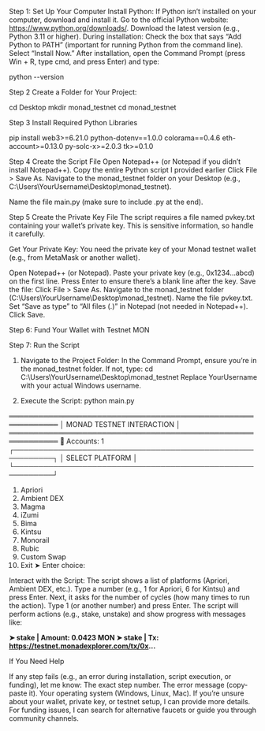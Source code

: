 Step 1: Set Up Your Computer
Install Python:
If Python isn’t installed on your computer, download and install it.
Go to the official Python website: https://www.python.org/downloads/.
Download the latest version (e.g., Python 3.11 or higher).
During installation:
Check the box that says “Add Python to PATH” (important for running Python from the command line).
Select “Install Now.”
After installation, open the Command Prompt (press Win + R, type cmd, and press Enter) and type:


python --version

Step 2 
Create a Folder for Your Project:

cd Desktop
mkdir monad_testnet
cd monad_testnet


Step 3
Install Required Python Libraries

pip install web3>=6.21.0 python-dotenv==1.0.0 colorama==0.4.6 eth-account>=0.13.0 py-solc-x>=2.0.3 tk>=0.1.0

Step 4
Create the Script File
Open Notepad++ (or Notepad if you didn’t install Notepad++).
Copy the entire Python script I provided earlier 
Click File > Save As.
Navigate to the monad_testnet folder on your Desktop (e.g., C:\Users\YourUsername\Desktop\monad_testnet).

Name the file main.py (make sure to include .py at the end).

Step 5
Create the Private Key File
The script requires a file named pvkey.txt containing your wallet’s private key. This is sensitive information, so handle it carefully.

Get Your Private Key:
You need the private key of your Monad testnet wallet (e.g., from MetaMask or another wallet).

Open Notepad++ (or Notepad).
Paste your private key (e.g., 0x1234...abcd) on the first line.
Press Enter to ensure there’s a blank line after the key.
Save the file:
Click File > Save As.
Navigate to the monad_testnet folder (C:\Users\YourUsername\Desktop\monad_testnet).
Name the file pvkey.txt.
Set “Save as type” to “All files (.)” in Notepad (not needed in Notepad++).
Click Save.


Step 6: Fund Your Wallet with Testnet MON

Step 7: Run the Script

1. Navigate to the Project Folder:
In the Command Prompt, ensure you’re in the monad_testnet folder. If not, type:
 cd C:\Users\YourUsername\Desktop\monad_testnet
Replace YourUsername with your actual Windows username.

2. Execute the Script: python main.py

════════════════════════════════════════════════════════════
│                MONAD TESTNET INTERACTION                 │
════════════════════════════════════════════════════════════
👥 Accounts: 1
┌──────────────────────────────────────────────────────────┐
│                    SELECT PLATFORM                       │
└──────────────────────────────────────────────────────────┘
1. Apriori
2. Ambient DEX
3. Magma
4. iZumi
5. Bima
6. Kintsu
7. Monorail
8. Rubic
9. Custom Swap
0. Exit
➤ Enter choice:


Interact with the Script:
The script shows a list of platforms (Apriori, Ambient DEX, etc.).
Type a number (e.g., 1 for Apriori, 6 for Kintsu) and press Enter.
Next, it asks for the number of cycles (how many times to run the action). Type 1 (or another number) and press Enter.
The script will perform actions (e.g., stake, unstake) and show progress with messages like:


**➤ stake          | Amount: 0.0423 MON
➤ stake          | Tx: https://testnet.monadexplorer.com/tx/0x...**



If You Need Help

If any step fails (e.g., an error during installation, script execution, or funding), let me know:
The exact step number.
The error message (copy-paste it).
Your operating system (Windows, Linux, Mac).
If you’re unsure about your wallet, private key, or testnet setup, I can provide more details.
For funding issues, I can search for alternative faucets or guide you through community channels.





